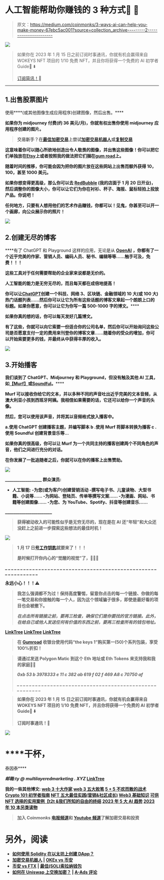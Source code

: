 # 人工智能帮助你赚钱的 3 种方式🤖 💸

> 原文：<https://medium.com/coinmonks/3-ways-ai-can-help-you-make-money-67ebc5ac001?source=collection_archive---------2----------------------->

![](img/7aa51c5865ccc11e73b4e1e6492c9f76.png)

> 如果你在 2023 年 1 月 15 日之前订阅时事通讯，你就有机会赢得来自 WOKEYS NFT 项目的 1/10 免费 NFT，并且你将获得一个免费的 AI 初学者 Guide🦧 ⬇️
> 
> [订阅简讯！](https://multilayeredmarketing.mykajabi.com/)📰

__________________________________________________________________________________________________________________________________

## 1.出售股票图片

使用**[](https://www.midjourney.com/)**(或其他图像生成应用程序)创建图像，然后出售。****

****如果你为 midjourney 付费(约 36 美元/月)，你就有权出售你使用 midjourney 应用程序创建的图片。****

> ****交易新手？在[最佳加密交易](/coinmonks/crypto-exchange-dd2f9d6f3769)上尝试[加密交易机器人](/coinmonks/crypto-trading-bot-c2ffce8acb2a)或[复制交易](/coinmonks/top-10-crypto-copy-trading-platforms-for-beginners-d0c37c7d698c)****

****这意味着你可以随心所欲地创造出令人敬畏的图像，并出售这些图像！你可以把它们单独放在[**Etsy**](https://www.etsy.com/shop/TYinTECH?ref=seller-platform-mcnav)**上或者按照我的做法把它们捆在[**gum road**](https://wokeyverse.gumroad.com/l/AI-Metaverse-Set-1)**上。********

******随着时间的推移，你可能会因为把你的图片放在这些网站上出售而额外获得 10，100，甚至 1000 美元。******

******如果你想变得更高级，那么你可以去 [**RedBubble**](https://www.redbubble.com/people/MultiLayered/shop?asc=u&ref=account-nav-dropdown) (我的店面于 1 月 20 日开业)，然后调整你的图像大小，你可以让它们为你在衬衫、杯子、海报、鼠标轻拍上投放产品。你说吧！******

****任何地方，只要有人想用他们的艺术作品赚钱，你都可以！见鬼，你甚至可以开一个画廊，向公众展示你的照片！****

****![](img/4b4dd3b92e1c5023e7c92ddbc7f5e0d3.png)****

## ****2.创建无尽的博客****

****有了 ChatGPT 和 Playground 这样的应用，无论是从 [**OpenAI**](https://openai.com/) **，**你都有了一个近乎完美的作家、营销人员、编码人员、秘书、编辑等等……触手可及，免费！！！****

****这些工具对于任何需要帮助的企业家来说都是无价的。****

****人工智能的能力是无穷无尽的，而且每天都在成倍地提高！****

****你可以让**[**ChatGPT**](https://chat.openai.com/)**创建一个科技、网络 3、区块链、金融领域的 10 大(或 100 大)热门话题列表……然后你可以让它为所有这些话题的博客文章起一个朗朗上口的标题。如果你愿意，你可以让它为你写一篇 500-1000 字的博文。********

******如果你真的想的话，你可以每天发好几篇博文。******

******有了这些，你就可以向它索要一份适合你的公司名单，然后你可以开始询问这些公司是否愿意支付一定的费用来刊登你的博客文章……随着你的受众的增加，你可以开始索要更多的钱，并最终从中获得丰厚的收入。******

******![](img/d9236da7843b9820daa70864bdc3d490.png)******

## ******3.开始播客******

******我们谈到了 ChatGPT、Midjourney 和 Playground，但没有触及其他 AI 工具，如[**【Murf】**](https:://www.murf.ai)或[**Soundful**](https://www.soundful.com)**。********

****Murf 可以接收你给它的文本，并以多种不同的声音吐出近乎完美的文本音频，从澳大利亚小孩到西班牙阿姨。我相信如果需要的话，它还可以给你一个声音的头像。****

****然后，您可以使用该声音，并将其以音频格式放入播客中。****

****a.使用 ChatGPT 创建播客主题，并编写脚本
b .使用 Murf 将脚本转换为播客
c .使用 Soundful 创建背景音乐等…****

****如果你真的很高级，你可以让 Murf 为一个共同主持的播客创建两个不同角色的声音，他们之间进行充分的对话。****

****在你发展了一批追随者之后，你就可以在你的播客上出售赞助。****

****![](img/f4e7887695be2b85dc09a69814af8adf.png)****

****__________________
**群众演员:******

*   ******人工智能:**
    -为您(或为客户)创建营销活动
    -撰写电子书、儿童读物、大型书籍、小说等……
    -为网站、登陆页、传单等撰写文案……
    -为漫画、网站、书籍等创建图像……
    -为您、为 YouTube、Spotify、抖音等创建音乐……****

****_______________________****

> ****获得被动收入的可能性似乎是无穷无尽的，现在是在 AI 还“年轻”和大众还没赶上之前进一步探索这些想法的最佳时机！****

****![](img/7c402bbe5ca335aa8fa4064f29821323.png)****

> ****1 月 17 日[号工作钥匙](https://twitter.com/TheWokeys)就要来了！！！****
> 
> ****是时候打开你内心的“觉醒的视觉”了，🧙🏼‍♂️****

****_ _ _ _ _ _ _ _ _ _ _ _ _ _ _ _ _ _ _ _ _ _ _ _ _ _ _ _ _ _
_ _ _ _ _ _ _ _ _ _ _ _ _ _ _ _ _ _ _ _ _ _ _ _ _ _ _ _ _ _ _****

******永远小心！！！⚠️******

> ****我怎么强调都不为过！保持高度警惕，留意你点击的每一个链接、你做的每一笔交易和你接触的每一个人，因为这个领域骗子很多，即使是最好看的项目也会被撤下。****
> 
> *****在点击所有链接之前，要再三检查，确保它们是你要找的官方链接。此外，在给自己或他人发送任何有价值的东西之前，要再三检查所有的钱包地址。*****

****[LinkTree](https://linktr.ee/multilayeredmarketing)
[LinkTree](https://linktr.ee/multilayeredmarketing)
[LinkTree](https://linktr.ee/multilayeredmarketing)****

> ****在 [**Gumroad**](https://wokeyverse.gumroad.com/l/AI-Metaverse-Set-1) 收银台使用代码“**the keys 1**”购买第一(50)个系列包装，享受 100%折扣！****

> ****请通过发送 Polygon Matic 到这个 Eth 地址或 Eth Tokens 来支持我和我的家庭🙏🏼****
> 
> *******0xb 53 b 3978333 e 11 c 382 ab 619 f 02 f 469 A8 c 70750 af*******
> 
> *****_ _ _ _ _ _ _ _ _ _ _ _ _ _ _ _ _ _ _ _ _ _ _ _ _ _ _ _ _ _ _ _ _ _ _ _ _ _ _ _ _ _ _ _ _ _ _ _ _ _ _ _ _ _*****

> ****如果你在 2023 年 1 月 15 日之前订阅时事通讯，你就有机会赢得来自 WOKEYS NFT 项目的 1/10 免费 NFT，并且你将获得一个免费的 AI 初学者 Guide🦧 ⬇️****
> 
> ****订阅时事通讯！📰****

****![](img/f7465016e85969d808c7e7e355cf0e3f.png)****

# ****干杯，
泰因泰****

*****邮箱:ty @ multilayeredmarketing . XYZ* [LinkTree](https://linktr.ee/multilayeredmarketing)****

******我的一些其他博文:** [web 3 十大作家](/coinmonks/top-10-web3-writers-ca995689c17f) [web 3 五大败笔](/coinmonks/5-downfalls-of-web3-cd5dc8ade4fd)
[5 + 5 不欢而散的战术](/coinmonks/5-tips-for-a-better-discord-nft-crypto-edition-ff9b039d0359)
[Crypto 101:初学者指南](/coinmonks/crypto-101-a-beginners-guide-345d440bd163)
[NFT 五大最佳实践(营销&社区成长)](/coinmonks/top-5-nft-best-practices-marketing-and-community-growth-7025e26eb50c)
[Web3 基础知识](/coinmonks/web3-basics-252121357f33)
[可供 NFT 选择的实用案例【t2t &我们所知的自由的终结](/coinmonks/alternative-nft-crypto-real-life-use-cases-b7c0b08d99ef)
[2023 年 5 大 AI 趋势](/coinmonks/top-5-a-i-trends-for-2023-fccd7a755a31)
[2023 年 10 本另类读物](/coinmonks/10-alternative-books-to-read-for-2023-f01f0a4d9aa9)****

> ****加入 Coinmonks [电报频道](https://t.me/coincodecap)和 [Youtube 频道](https://www.youtube.com/c/coinmonks/videos)了解加密交易和投资****

# ****另外，阅读****

*   ****[如何使用 Solidity 在以太坊上创建 DApp？](https://coincodecap.com/create-a-dapp-on-ethereum-using-solidity)****
*   ****[加密交易机器人](/coinmonks/crypto-trading-bot-c2ffce8acb2a) | [OKEx vs 币安](https://coincodecap.com/okex-vs-binance)****
*   ****[币安 vs FTX](https://coincodecap.com/binance-vs-ftx) | [最佳(SOL)索拉纳钱包](https://coincodecap.com/solana-wallets)****
*   ****[如何在 Uniswap 上交换加密？](https://coincodecap.com/swap-crypto-on-uniswap) | [A-Ads 评论](https://coincodecap.com/a-ads-review)****